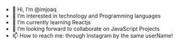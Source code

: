 - 👋 Hi, I’m @imjoaq
- 👀 I’m interested in technology and Programming languages 
- 🌱 I’m currently learning Reactjs
- 💞️ I’m looking forward to collaborate on JavaScript Projects
- 📫 How to reach me: through Instagram by the same userName!

